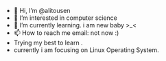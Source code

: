 - 👋 Hi, I’m @alitousen
- 👀 I’m interested in computer science
- 🌱 I’m currently learning. i am new baby >_<
- 📫 How to reach me email: not now :)
- Trying my best to learn .
- currently i am focusing on Linux Operating System.

<!---
alitousen/alitousen is a ✨ special ✨ repository because its `README.md` (this file) appears on your GitHub profile.
You can click the Preview link to take a look at your changes.
--->
